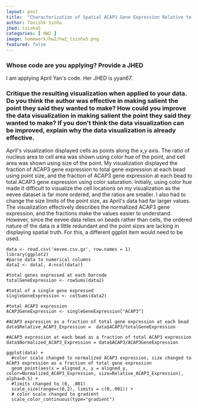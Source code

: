 ```yaml
---
layout: post
title:  "Characterization of Spatial ACAP3 Gene Expression Relative to Total and Single Gene Expression"
author: Tanishk Sinha
jhed: tsinha5
categories: [ HW2 ]
image: homework/hw2/hw2_tsinha5.png
featured: false
---
```


### Whose code are you applying? Provide a JHED
I am applying April Yan's code. Her JHED is yyan67.

### Critique the resulting visualization when applied to your data. Do you think the author was effective in making salient the point they said they wanted to make? How could you improve the data visualization in making salient the point they said they wanted to make? If you don’t think the data visualization can be improved, explain why the data visualization is already effective. 
April's visualization displayed cells as points along the x,y axis. The ratio of nucleus area to cell area was shown using color hue of the point, and cell area was shown using size of the point. My visualization displayed the fraction of ACAP3 gene expression to total gene expression at each bead using point size, and the fraction of ACAP3 gene expression at each bead to total ACAP3 gene expression using color saturation. Initially, using color hue made it difficult to visualize the cell locations on my visualization as the eevee dataset is far more ordered, and the ratios are smaller. I also had to change the size limits of the point size, as April's data had far larger values. The visualization effectively describes the normalized ACAP3 gene expression, and the fractions make the values easier to understand. However, since the eevee data relies on beads rather than cells, the ordered nature of the data is a little redundant and the point sizes are lacking in displaying spatial truth. For this, a different ggplot item would need to be used.

```{r}
data <- read.csv('eevee.csv.gz', row.names = 1)
library(ggplot2)
#parse data to numerical columns
data2 <- data[, 4:ncol(data)]

#total genes expressed at each barcode
totalGeneExpression <- rowSums(data2)

#total of a single gene expressed
singleGeneExpression <- colSums(data2)

#total ACAP3 expression 
ACAP3GeneExpression <- singleGeneExpression["ACAP3"]

#ACAP3 expression as a fraction of total gene expression at each bead
data$Relative_ACAP3_Expression =  data$ACAP3/totalGeneExpression

#ACAP3 expression at each bead as a fraction of total ACAP3 expression
data$Normalized_ACAP3_Expression = data$ACAP3/ACAP3GeneExpression

ggplot(data) + 
  #color scale changed to normalized ACAP3 expression, size changed to ACAP3 expression as a fraction of total gene expression
  geom_point(aes(x = aligned_x, y = aligned_y, color=Normalized_ACAP3_Expression, size=Relative_ACAP3_Expression), alpha=0.5) + 
  #limits changed to (0, .001)
  scale_size(range=c(0,2), limits = c(0,.001)) + 
  # color scale changed to gradient
  scale_color_continuous(type="gradient")
```
